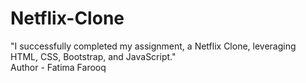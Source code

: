 # Netflix-Clone
"I successfully completed my assignment, a Netflix Clone, leveraging HTML, CSS, Bootstrap, and JavaScript."
<br>
Author - Fatima Farooq
